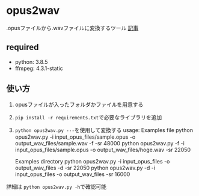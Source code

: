 # opus2wav
.opusファイルから.wavファイルに変換するツール
[記事](https://qiita.com/Haaamaaaaa/items/74f7ad4f37171a7ac534)

## required
- python: 3.8.5
- ffmpeg: 4.3.1-static

## 使い方
1. opusファイルが入ったフォルダかファイルを用意する
2. ```pip install -r requirements.txt```で必要なライブラリを追加
3. ```python opus2wav.py ---```を使用して変換する
usage:
    Examples file
    python opus2wav.py -i input_opus_files/sample.opus -o output_wav_files/sample.wav -f -sr 48000
    python opus2wav.py -f -i input_opus_files/sample.opus -o output_wav_files/hoge.wav -sr 22050

    Examples directory
    python opus2wav.py -i input_opus_files -o output_wav_files -d -sr 22050
    python opus2wav.py -d -i input_opus_files -o output_wav_files -sr 16000

詳細は ```python opus2wav.py -h```で確認可能
